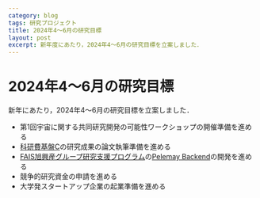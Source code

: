 ```yaml
---
category: blog
tags: 研究プロジェクト
title: 2024年4〜6月の研究目標
layout: post
excerpt: 新年度にあたり，2024年4〜6月の研究目標を立案しました．
---
```

# 2024年4〜6月の研究目標

新年にあたり，2024年4〜6月の研究目標を立案しました．

* 第1回宇宙に関する共同研究開発の可能性ワークショップの開催準備を進める
* [科研費基盤C](https://zacky1972.github.io/blog/2022/03/04/sar-data-processing-satellites.html)の研究成果の論文執筆準備を進める
* [FAIS旭興産グループ研究支援プログラム](https://zacky1972.github.io/blog/2022/03/03/nx-accel.html)の[Pelemay Backend](https://zacky1972.github.io/blog/2023/05/26/pelemay_backend.html)の開発を進める
* 競争的研究資金の申請を進める
* 大学発スタートアップ企業の起業準備を進める


